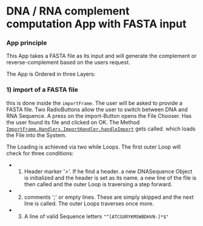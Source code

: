 # DNA / RNA complement computation App with FASTA input

### App principle
This App takes a FASTA file as its input and will generate the complement or 
reverse-complement based on the users request.

The App is Ordered in three Layers:

### 1) import of a FASTA file
this is done inside the `importFrame`.
The user will be asked to provide a FASTA file.
Two RadioButtons allow the user to switch between DNA and RNA Sequence. A press 
on the import-Button opens the File Chooser. Has the user found its file and clicked
on OK. The Method [`ImportFrame.Handlers.ImportHandler.handleImport`](https://github.com/AbUndMax/DNA-Complementary-App/blob/a44164e1782119c641f518ea78161300baf105e3/Main/DNAComplementApp/ImportFrame/Handlers/ImportHandler.java#L14) 
gets called. which loads the File into the System.

The Loading is achieved via two while Loops. The first outer Loop will check for three conditions:
- 1) Header marker '>'. If he find a header. a new DNASequence Object is initialized and the header is set as its name.
    a new line of the file is then called and the outer Loop is traversing a step forward.
- 2) comments ';' or empty lines. These are simply skipped and the next line is called. The outer Loops traverses once
    more.
- 3) A line of valid Sequence letters ```"^[ATCGURYKMSWBDHVN-]*$"```
